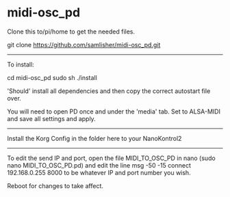 # midi-osc_pd
Clone this to/pi/home to get the needed files.

git clone https://github.com/samlisher/midi-osc_pd.git

------------

To install:

cd midi-osc_pd
sudo sh ./install

'Should' install all dependencies and then copy the correct autostart file over.

You will need to open PD once and under the 'media' tab. Set to ALSA-MIDI and save all settings and apply.

------------

Install the Korg Config in the folder here to your NanoKontrol2

------------

To edit the send IP and port, open the file MIDI_TO_OSC_PD in nano (sudo nano MIDI_TO_OSC_PD.pd) and edit the line msg -50 -15 connect 192.168.0.255 8000 to be whatever IP and port number you wish.

Reboot for changes to take affect.
